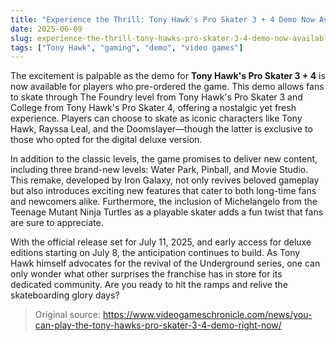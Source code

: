 ```yaml
---
title: "Experience the Thrill: Tony Hawk's Pro Skater 3 + 4 Demo Now Available"
date: 2025-06-09
slug: experience-the-thrill-tony-hawks-pro-skater-3-4-demo-now-available
tags: ["Tony Hawk", "gaming", "demo", "video games"]
---
```


The excitement is palpable as the demo for **Tony Hawk's Pro Skater 3 + 4** is now available for players who pre-ordered the game. This demo allows fans to skate through The Foundry level from Tony Hawk's Pro Skater 3 and College from Tony Hawk's Pro Skater 4, offering a nostalgic yet fresh experience. Players can choose to skate as iconic characters like Tony Hawk, Rayssa Leal, and the Doomslayer—though the latter is exclusive to those who opted for the digital deluxe version.

In addition to the classic levels, the game promises to deliver new content, including three brand-new levels: Water Park, Pinball, and Movie Studio. This remake, developed by Iron Galaxy, not only revives beloved gameplay but also introduces exciting new features that cater to both long-time fans and newcomers alike. Furthermore, the inclusion of Michelangelo from the Teenage Mutant Ninja Turtles as a playable skater adds a fun twist that fans are sure to appreciate.

With the official release set for July 11, 2025, and early access for deluxe editions starting on July 8, the anticipation continues to build. As Tony Hawk himself advocates for the revival of the Underground series, one can only wonder what other surprises the franchise has in store for its dedicated community. Are you ready to hit the ramps and relive the skateboarding glory days?

> Original source: https://www.videogameschronicle.com/news/you-can-play-the-tony-hawks-pro-skater-3-4-demo-right-now/